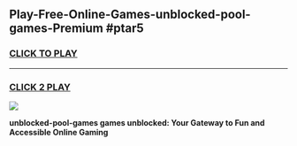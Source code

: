 
## Play-Free-Online-Games-unblocked-pool-games-Premium #ptar5
<h3>
<a href="https://premium.freeplayer.one?title=unblocked-pool-games&ref=8M">CLICK TO PLAY</a></h3>
<hr>

<h3>
<a href="https://premium.freeplayer.one?title=unblocked-pool-games&ref=8M">CLICK 2 PLAY</a>
  
</h3>

<a href="https://premium.freeplayer.one?title=unblocked-pool-games&ref=8M"><img src="https://clearcache.store/games.png"></a>


**unblocked-pool-games games unblocked: Your Gateway to Fun and Accessible Online Gaming**
